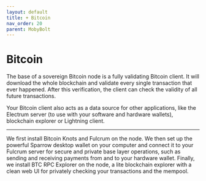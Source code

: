 ```yaml
---
layout: default
title: + Bitcoin
nav_order: 20
parent: MobyBolt
---
```


<!-- markdownlint-disable MD014 MD022 MD025 MD040 -->

# Bitcoin

The base of a sovereign Bitcoin node is a fully validating Bitcoin client.
It will download the whole blockchain and validate every single transaction that ever happened.
After this verification, the client can check the validity of all future transactions.

Your Bitcoin client also acts as a data source for other applications, like the Electrum server (to use with your software and hardware wallets), blockchain explorer or Lightning client.

---

We first install Bitcoin Knots and Fulcrum on the node.
We then set up the powerful Sparrow desktop wallet on your computer and connect it to your Fulcrum server 
for secure and private base layer operations, such as sending and receiving payments from and to your hardware wallet.
Finally, we install BTC RPC Explorer on the node, a lite blockchain explorer with a clean web UI for privately checking your transactions and the mempool.
